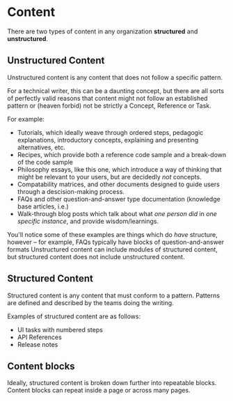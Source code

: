 # Content

There are two types of content in any organization **structured** and **unstructured**.


## Unstructured Content 

Unstructured content is any content that does not follow a specific pattern. 

For a technical writer, this can be a daunting concept, but there are all sorts of perfectly valid reasons that content
might not follow an established pattern or (heaven forbid) not be strictly a Concept, Reference or Task. 

For example: 
* Tutorials, which ideally weave through ordered steps, pedagogic explanations, introductory concepts, explaining and presenting alternatives, etc. 
* Recipes, which provide both a reference code sample and a break-down of the code sample
* Philosophy essays, like this one, which introduce a way of thinking that might be relevant to your users, but are decidedly _not_ concepts.
* Compatability matrices, and other documents designed to guide users through a descision-making process. 
* FAQs and other question-and-answer type documentation (knowledge base articles, i.e.)
* Walk-through blog posts which talk about what _one person did_ in _one specific instance_, and provide wisdom/learnings.

You'll notice some of these examples are things which do _have_ structure, however – for example, FAQs typically have blocks of 
question-and-answer formats
Unstructured content can include modules of structured content, but structured content does not include unstructured content.


## Structured Content

Structured content is any content that must conform to a pattern. Patterns are defined and described by the teams doing the writing. 

Examples of structured content are as follows:

* UI tasks with numbered steps
* API References
* Release notes

## Content blocks

Ideally, structured content is broken down further into repeatable blocks. Content blocks can repeat inside a page or across many pages.  

